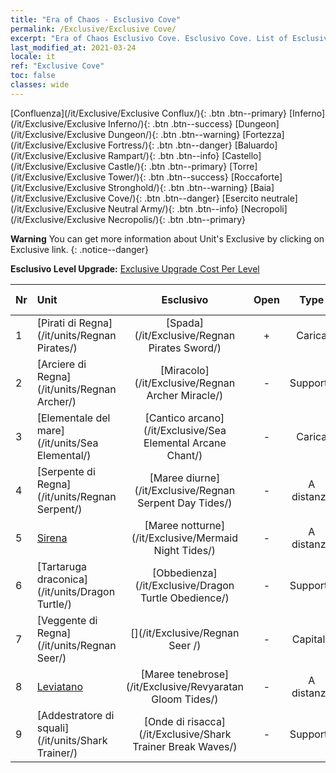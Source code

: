 ```yaml
---
title: "Era of Chaos - Esclusivo Cove"
permalink: /Exclusive/Exclusive Cove/
excerpt: "Era of Chaos Esclusivo Cove. Esclusivo Cove. List of Esclusivo Cove in Era of Chaos"
last_modified_at: 2021-03-24
locale: it
ref: "Exclusive Cove"
toc: false
classes: wide
---
```

 [Confluenza](/it/Exclusive/Exclusive Conflux/){: .btn .btn--primary} [Inferno](/it/Exclusive/Exclusive Inferno/){: .btn .btn--success} [Dungeon](/it/Exclusive/Exclusive Dungeon/){: .btn .btn--warning} [Fortezza](/it/Exclusive/Exclusive Fortress/){: .btn .btn--danger} [Baluardo](/it/Exclusive/Exclusive Rampart/){: .btn .btn--info} [Castello](/it/Exclusive/Exclusive Castle/){: .btn .btn--primary} [Torre](/it/Exclusive/Exclusive Tower/){: .btn .btn--success} [Roccaforte](/it/Exclusive/Exclusive Stronghold/){: .btn .btn--warning} [Baia](/it/Exclusive/Exclusive Cove/){: .btn .btn--danger} [Esercito neutrale](/it/Exclusive/Exclusive Neutral Army/){: .btn .btn--info} [Necropoli](/it/Exclusive/Exclusive Necropolis/){: .btn .btn--primary} 

**Warning** You can get more information about Unit's Exclusive by clicking on Exclusive link. 
{: .notice--danger}

 **Esclusivo Level Upgrade:** [Exclusive Upgrade Cost Per Level](/Exclusive/ExclusiveUpgradeCostPerLevel/)

  | Nr |         Unit        | Esclusivo | Open  |    Type   |  Item to Rank UP      |  Skin   |
  |:---|:--------------------|:-------------:|:-----:|:---------:|:---------------------:|:-------:|
  | 1  | [Pirati di Regna](/it/units/Regnan Pirates/) | [Spada](/it/Exclusive/Regnan Pirates Sword/) | + | Carica | [Token della Spada](/it/Items/con_912/) | - |
  | 2  | [Arciere di Regna](/it/units/Regnan Archer/) | [Miracolo](/it/Exclusive/Regnan Archer Miracle/) | - | Supporto | - | - |
  | 3  | [Elementale del mare](/it/units/Sea Elemental/) | [Cantico arcano](/it/Exclusive/Sea Elemental Arcane Chant/) | - | Carica | [Token Cantico arcano](/it/Items/con_915/) | - |
  | 4  | [Serpente di Regna](/it/units/Regnan Serpent/) | [Maree diurne](/it/Exclusive/Regnan Serpent Day Tides/) | - | A distanza | [Token Maree diurne](/it/Items/con_1003/) | [Skin speciale Maree diurne](/it/Items/con_671/) |
  | 5  | [Sirena](/it/units/Mermaid/) | [Maree notturne](/it/Exclusive/Mermaid Night Tides/) | - | A distanza | [Token Maree notturne](/it/Items/con_1004/) | [Skin speciale Maree notturne](/it/Items/con_672/) |
  | 6  | [Tartaruga draconica](/it/units/Dragon Turtle/) | [Obbedienza](/it/Exclusive/Dragon Turtle Obedience/) | - | Supporto | [Token Obbedienza](/it/Items/con_1005/) | [Skin speciale Obbedienza](/it/Items/con_673/) |
  | 7  | [Veggente di Regna](/it/units/Regnan Seer/) | [](/it/Exclusive/Regnan Seer /) | - | Capitale | [Anima di stendardo La città sull'oceano](/it/Items/con_1006/) | [Tool_2990709](/it/Items/con_674/) |
  | 8  | [Leviatano](/it/units/Revyaratan/) | [Maree tenebrose](/it/Exclusive/Revyaratan Gloom Tides/) | - | A distanza | - | - |
  | 9  | [Addestratore di squali](/it/units/Shark Trainer/) | [Onde di risacca](/it/Exclusive/Shark Trainer Break Waves/) | - | Supporto | - | - |
